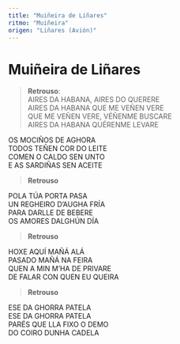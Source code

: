 ```yaml
---
title: "Muiñeira de Liñares"
ritmo: "Muiñeira"
origen: "Liñares (Avión)"
---
```


# Muiñeira de Liñares

>**Retrouso**: <br>AIRES DA HABANA, AIRES DO QUERERE <br>
AIRES DA HABANA QUE ME VEÑEN VERE <br>
QUE ME VEÑEN VERE, VÉÑENME BUSCARE <br>
AIRES DA HABANA QUÉRENME LEVARE

OS MOCIÑOS DE AGHORA <br>
TODOS TEÑEN COR DO LEITE <br>
COMEN O CALDO SEN UNTO <br>
E AS SARDIÑAS SEN ACEITE <br>

> **Retrouso**

POLA TÚA PORTA PASA <br>
UN REGHEIRO D’AUGHA FRÍA <br>
PARA DARLLE DE BEBERE <br>
OS AMORES DALGHÚN DÍA <br>

> **Retrouso**

HOXE AQUÍ MAÑÁ ALÁ <br>
PASADO MAÑÁ NA FEIRA <br>
QUEN A MIN M’HA DE PRIVARE <br>
DE FALAR CON QUEN EU QUEIRA <br>

> **Retrouso**

ESE DA GHORRA PATELA <br>
ESE DA GHORRA PATELA <br>
PARÉS QUE LLA FIXO O DEMO <br>
DO COIRO DUNHA CADELA <br>





